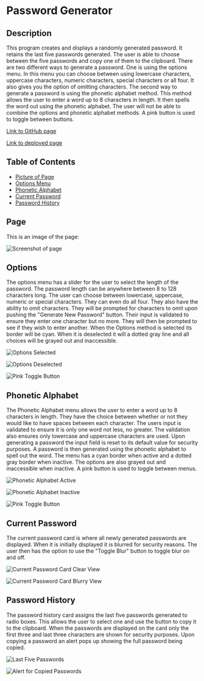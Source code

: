# Password Generator

## Description

This program creates and displays a randomly generated password.  It retains the last five passwords generated.  The user is able to choose between the five passwords and copy one of them to the clipboard. There are two different ways to generate a password.  One is using the options menu.  In this menu you can choose between using lowercase characters, uppercase characters, numeric characters, special characters or all four.  It also gives you the option of omitting characters. The second way to generate a password is using the phonetic alphabet method.  This method allows the user to enter a word up to 8 characters in length. It then spells the word out using the phonetic alphabet. The user will not be able to combine the options and phonetic alphabet methods. A pink button is used to toggle between buttons. 

[Link to GitHub page](https://github.com/Heath-Bennett/PasswordGenerator.git)

[Link to deployed page](https://heath-bennett.github.io/PasswordGenerator/)

## Table of Contents

* [Picture of Page](#page)
* [Options Menu](#options)
* [Phonetic Alphabet](#phonetic-alphabet)
* [Current Password](#current-password)
* [Password History](#password-history)

## Page

This is an image of the page:

![Screenshot of page](/Assets/screenShot.png)


## Options

The options menu has a slider for the user to select the length of the password. The password length can be anywhere between 8 to 128 characters long.  The user can choose between lowercase, uppercase, numeric or special characters.  They can even do all four.  They also have the ability to omit characters.  They will be prompted for characters to omit upon pushing the "Generate New Password" button. Their input is validated to ensure they enter one character but no more. They will then be prompted to see if they wish to enter another. When the Options method is selected its border will be cyan.  When it is deselected it will a dotted gray line and all choices will be grayed out and inaccessible.

![Options Selected](/Assets/optionsSelected.png)

![Options Deselected](/Assets/optionsDeSelected.png)

![Pink Toggle Button](/Assets/pinkToggle.png)

## Phonetic Alphabet

The Phonetic Alphabet menu allows the user to enter a word up to 8 characters in length.  They have the choice between whether or not they would like to have spaces between each character. The users input is validated to ensure it is only one word not less, no greater. The validation also ensures only lowercase and uppercase characters are used.  Upon generating a password the input field is reset to its default value for security purposes. A password is then generated using the phonetic alphabet to spell out the word. The menu has a cyan border when active and a dotted gray border when inactive.  The options are also grayed out and inaccessible when inactive. A pink button is used to toggle between menus.

![Phonetic Alphabet Active](/Assets/pAlphabetActive.png)

![Phonetic Alphabet Inactive](/Assets/pAlphabetInActive.png)

![Pink Toggle Button](/Assets/pinkToggle.png)

## Current Password

The current password card is where all newly generated passwords are displayed.  When it is initially displayed it is blurred for security reasons.   The user then has the option to use the "Toggle Blur" button to toggle blur on and off. 

![Current Password Card Clear View](/Assets/currentPasswordClear.png)

![Current Password Card Blurry View](/Assets/currentPasswordBlur.png)

## Password History

The password history card assigns the last five passwords generated to radio boxes.  This allows the user to select one and use the button to copy it to the clipboard.  When the passwords are displayed on the card only the first three and last three characters are shown for security purposes.  Upon copying a password an alert pops up showing the full password being copied. 


![Last Five Passwords](/Assets/lastFivePasswords.png)

![Alert for Copied Passwords](/Assets/copiedPassword.png)